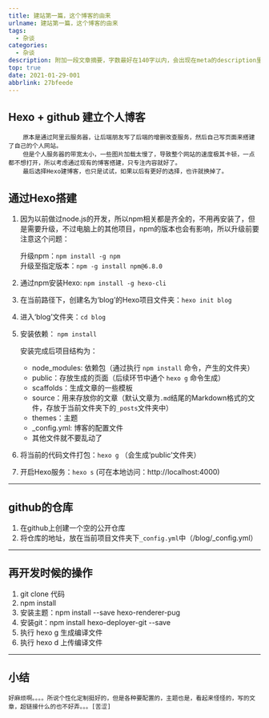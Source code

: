 ```yaml
---
title: 建站第一篇，这个博客的由来
urlname: 建站第一篇，这个博客的由来
tags:
  - 杂谈
categories:
  - 杂谈
description: 附加一段文章摘要，字数最好在140字以内，会出现在meta的description里面
top: true
date: 2021-01-29-001
abbrlink: 27bfeede
---
```


## Hexo + github 建立个人博客
        原本是通过阿里云服务器，让后端朋友写了后端的增删改查服务，然后自己写页面来搭建了自己的个人网站。
        但是个人服务器的带宽太小，一些图片加载太慢了，导致整个网站的速度极其卡顿，一点都不想打开，所以考虑通过现有的博客搭建，只专注内容就好了。
        最后选择Hexo建博客，也只是试试，如果以后有更好的选择，也许就换掉了。
<!-- more -->
## 通过Hexo搭建
1. 因为以前做过node.js的开发，所以npm相关都是齐全的，不用再安装了，但是需要升级，不过电脑上的其他项目，npm的版本也会有影响，所以升级前要注意这个问题：

    升级npm：`npm install -g npm`  
    升级至指定版本：`npm -g install npm@6.8.0`  
2. 通过npm安装Hexo:  `npm install -g hexo-cli`
3. 在当前路径下，创建名为‘blog’的Hexo项目文件夹：`hexo init blog` 
4. 进入‘blog’文件夹：`cd blog` 
5. 安装依赖： `npm install` 

    安装完成后项目结构为：
    - node_modules: 依赖包（通过执行 `npm install` 命令，产生的文件夹）
    - public：存放生成的页面（后续环节中通个 `hexo g` 命令生成）
    - scaffolds：生成文章的一些模板
    - source：用来存放你的文章（默认文章为`.md`结尾的Markdown格式的文件，存放于当前文件夹下的`_posts`文件夹中）
    - themes：主题
    - _config.yml: 博客的配置文件
    - 其他文件就不要乱动了 

6. 将当前的代码文件打包：`hexo g` （会生成‘public’文件夹）
7. 开启Hexo服务：`hexo s` (可在本地访问：http://localhost:4000)
----------
## github的仓库
1. 在github上创建一个空的公开仓库
2. 将仓库的地址，放在当前项目文件夹下`_config.yml`中（/blog/_config.yml）

----------
## 再开发时候的操作
1. git clone 代码 
2. npm install 
3. 安装主题：npm install --save hexo-renderer-pug 
4. 安装git：npm install hexo-deployer-git --save 
5. 执行 hexo g 生成编译文件 
6. 执行 hexo d 上传编译文件

----------
## 小结
    好麻烦啊。。。。所说个性化定制挺好的，但是各种要配置的，主题也是，看起来怪怪的，写的文章，超链接什么的也不好弄。。。[苦涩]